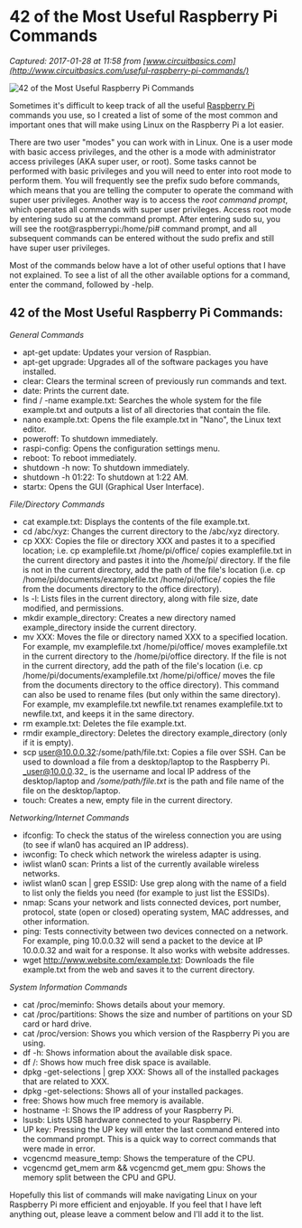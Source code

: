 # 42 of the Most Useful Raspberry Pi Commands

_Captured: 2017-01-28 at 11:58 from [www.circuitbasics.com](http://www.circuitbasics.com/useful-raspberry-pi-commands/)_

![42 of the Most Useful Raspberry Pi Commands](https://i0.wp.com/www.circuitbasics.com/wp-content/uploads/2015/02/lcd-sudo-su.png?resize=672%2C423)

Sometimes it's difficult to keep track of all the useful [Raspberry Pi](http://buy.geni.us/Proxy.ashx?TSID=13213&GR_URL=http%3A%2F%2Fwww.amazon.com%2Fgp%2Fproduct%2FB00T2U7R7I%2Fref%3Das_li_qf_sp_asin_il_tl%3Fie%3DUTF8%26camp%3D1789%26creative%3D9325%26creativeASIN%3DB00T2U7R7I%26linkCode%3Das2%26tag%3Dcircbasi-20%26linkId%3DDIWIYTYYNRK362TG) commands you use, so I created a list of some of the most common and important ones that will make using Linux on the Raspberry Pi a lot easier.

There are two user "modes" you can work with in Linux. One is a user mode with basic access privileges, and the other is a mode with administrator access privileges (AKA super user, or root). Some tasks cannot be performed with basic privileges and you will need to enter into root mode to perform them. You will frequently see the prefix sudo before commands, which means that you are telling the computer to operate the command with super user privileges. Another way is to access the _root command prompt_, which operates all commands with super user privileges. Access root mode by entering sudo su at the command prompt. After entering sudo su, you will see the root@raspberrypi:/home/pi# command prompt, and all subsequent commands can be entered without the sudo prefix and still have super user privileges.

Most of the commands below have a lot of other useful options that I have not explained. To see a list of all the other available options for a command, enter the command, followed by -help.

## 42 of the Most Useful Raspberry Pi Commands:

_General Commands_

  * apt-get update: Updates your version of Raspbian.
  * apt-get upgrade: Upgrades all of the software packages you have installed.
  * clear: Clears the terminal screen of previously run commands and text.
  * date: Prints the current date.
  * find / -name example.txt: Searches the whole system for the file example.txt and outputs a list of all directories that contain the file.
  * nano example.txt: Opens the file example.txt in "Nano", the Linux text editor.
  * poweroff: To shutdown immediately.
  * raspi-config: Opens the configuration settings menu.
  * reboot: To reboot immediately.
  * shutdown -h now: To shutdown immediately.
  * shutdown -h 01:22: To shutdown at 1:22 AM.
  * startx: Opens the GUI (Graphical User Interface).

_File/Directory Commands_

  * cat example.txt: Displays the contents of the file example.txt.
  * cd /abc/xyz: Changes the current directory to the /abc/xyz directory.
  * cp XXX: Copies the file or directory XXX and pastes it to a specified location; i.e. cp examplefile.txt /home/pi/office/ copies examplefile.txt in the current directory and pastes it into the /home/pi/ directory. If the file is not in the current directory, add the path of the file's location (i.e. cp /home/pi/documents/examplefile.txt /home/pi/office/ copies the file from the documents directory to the office directory).
  * ls -l: Lists files in the current directory, along with file size, date modified, and permissions.
  * mkdir example_directory: Creates a new directory named example_directory inside the current directory.
  * mv XXX: Moves the file or directory named XXX to a specified location. For example, mv examplefile.txt /home/pi/office/ moves examplefile.txt in the current directory to the /home/pi/office directory. If the file is not in the current directory, add the path of the file's location (i.e. cp /home/pi/documents/examplefile.txt /home/pi/office/ moves the file from the documents directory to the office directory). This command can also be used to rename files (but only within the same directory). For example, mv examplefile.txt newfile.txt renames examplefile.txt to newfile.txt, and keeps it in the same directory.
  * rm example.txt: Deletes the file example.txt.
  * rmdir example_directory: Deletes the directory example_directory (only if it is empty).
  * scp user@10.0.0.32:/some/path/file.txt: Copies a file over SSH. Can be used to download a file from a desktop/laptop to the Raspberry Pi. _user@10.0.0.32_ is the username and local IP address of the desktop/laptop and _/some/path/file.txt_ is the path and file name of the file on the desktop/laptop.
  * touch: Creates a new, empty file in the current directory.

_Networking/Internet Commands_

  * ifconfig: To check the status of the wireless connection you are using (to see if wlan0 has acquired an IP address).
  * iwconfig: To check which network the wireless adapter is using.
  * iwlist wlan0 scan: Prints a list of the currently available wireless networks.
  * iwlist wlan0 scan | grep ESSID: Use grep along with the name of a field to list only the fields you need (for example to just list the ESSIDs).
  * nmap: Scans your network and lists connected devices, port number, protocol, state (open or closed) operating system, MAC addresses, and other information.
  * ping: Tests connectivity between two devices connected on a network. For example, ping 10.0.0.32 will send a packet to the device at IP 10.0.0.32 and wait for a response. It also works with website addresses.
  * wget http://www.website.com/example.txt: Downloads the file example.txt from the web and saves it to the current directory.

_System Information Commands_

  * cat /proc/meminfo: Shows details about your memory.
  * cat /proc/partitions: Shows the size and number of partitions on your SD card or hard drive.
  * cat /proc/version: Shows you which version of the Raspberry Pi you are using.
  * df -h: Shows information about the available disk space.
  * df /: Shows how much free disk space is available.
  * dpkg -get-selections | grep XXX: Shows all of the installed packages that are related to XXX.
  * dpkg -get-selections: Shows all of your installed packages.
  * free: Shows how much free memory is available.
  * hostname -I: Shows the IP address of your Raspberry Pi.
  * lsusb: Lists USB hardware connected to your Raspberry Pi.
  * UP key: Pressing the UP key will enter the last command entered into the command prompt. This is a quick way to correct commands that were made in error.
  * vcgencmd measure_temp: Shows the temperature of the CPU.
  * vcgencmd get_mem arm && vcgencmd get_mem gpu: Shows the memory split between the CPU and GPU.

Hopefully this list of commands will make navigating Linux on your Raspberry Pi more efficient and enjoyable. If you feel that I have left anything out, please leave a comment below and I'll add it to the list.
